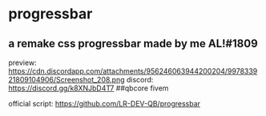 # progressbar
a remake css progressbar made by me AL!#1809
---
preview: https://cdn.discordapp.com/attachments/956246063944200204/997833921809104906/Screenshot_208.png
discord: https://discord.gg/k8XNJbD4T7
##qbcore fivem

official script: https://github.com/LR-DEV-QB/progressbar
